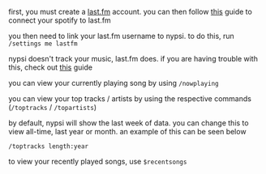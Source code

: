 <script>
  import DocsTemplate from "$lib/components/docs/DocsTemplate.svelte"
  import DocsHeader from '$lib/components/docs/DocsHeader.svelte';
</script>

<DocsTemplate title='last.fm integration' description="connect nypsi to your last.fm account to show now playing, top tracks, artists, and recent songs. easy spotify integration and setup instructions." />

<DocsHeader header='h2' text="getting started" />

first, you must create a [last.fm](https://last.fm) account. you can then follow [this](https://community.spotify.com/t5/FAQs/How-can-I-connect-Spotify-to-Last-fm/ta-p/4795301) guide to connect your spotify to last.fm

you then need to link your last.fm username to nypsi. to do this, run `/settings me lastfm`

<DocsHeader header='h2' text="tracking music" />

nypsi doesn't track your music, last.fm does. if you are having trouble with this, check out [this](https://support.last.fm/t/spotify-has-stopped-scrobbling-what-can-i-do/3184) guide

<DocsHeader header='h2' text="now playing" />

you can view your currently playing song by using `/nowplaying`

<DocsHeader header='h2' text="top tracks / artists" anchor="top-tracks-artists" />

you can view your top tracks / artists by using the respective commands (`/toptracks` / `/topartists`)

by default, nypsi will show the last week of data. you can change this to view all-time, last year or month. an example of this can be seen below

`/toptracks length:year`

<DocsHeader header='h2' text="recent songs" />

to view your recently played songs, use `$recentsongs`
